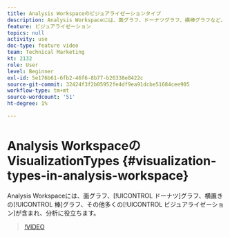 ```yaml
---
title: Analysis Workspaceのビジュアライゼーションタイプ
description: Analysis Workspaceには、面グラフ、ドーナツグラフ、横棒グラフなど、分析に役立つ様々なビジュアライゼーションが含まれています。
feature: ビジュアライゼーション
topics: null
activity: use
doc-type: feature video
team: Technical Marketing
kt: 2132
role: User
level: Beginner
exl-id: 5e176b61-6fb2-46f6-8b77-b26338e8422c
source-git-commit: 32424f3f2b05952fe4df9ea91dcbe51684cee905
workflow-type: tm+mt
source-wordcount: '51'
ht-degree: 1%

---
```


#  Analysis WorkspaceのVisualizationTypes {#visualization-types-in-analysis-workspace}

Analysis Workspaceには、面グラフ、[!UICONTROL ドーナツ]グラフ、横置きの[!UICONTROL 棒]グラフ、その他多くの[!UICONTROL ビジュアライゼーション]が含まれ、分析に役立ちます。

>[!VIDEO](https://video.tv.adobe.com/v/23994/?quality=12)
